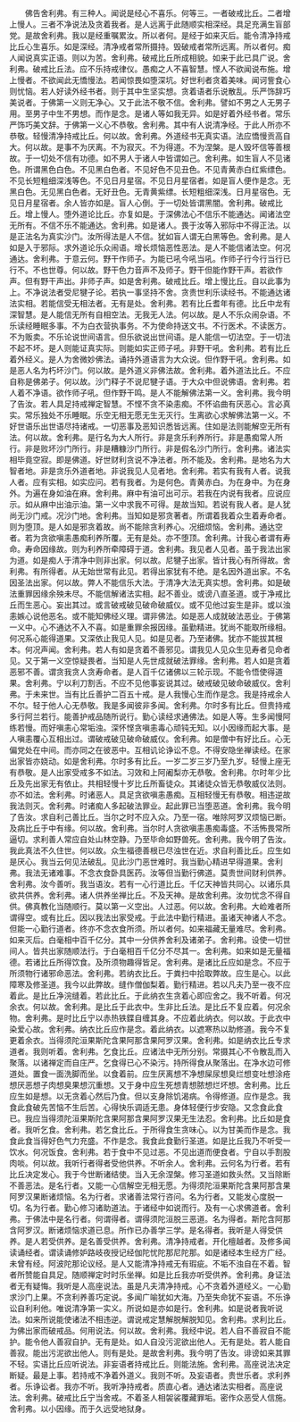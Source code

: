 <!-- { "loadSidebar": true } -->
　　佛告舍利弗。有三种人。闻说是经心不喜乐。何等三。一者破戒比丘。二者增上慢人。三者不净说法及贪着我者。是人远离于此随顺实相深经。具足充满生盲部党。是故舍利弗。我以是经重嘱累汝。所以者何。是经于如来灭后。能令清净持戒比丘心生喜乐。如是深经。清净戒者常所摄持。毁破戒者常所远离。所以者何。痴人闻说真实正语。则以为苦。舍利弗。破戒比丘所成相貌。如来于此已具广说。舍利弗。破戒比丘法。应不乐持戒律仪。愚痴之人不喜智慧。悭人不欲闻说布施。增上慢者。不欲闻此无憍慢法。若闻惊畏如堕深坑。好世利者贪着美味。闻诃訾食心则忧恼。若人好读外经书者。则于其中生坚实想。贪着语者乐说散乱。乐严饰辞巧美说者。于佛第一义则无净心。又于此法不敬不信。舍利弗。譬如不男之人无男子用。至男子中生不男想。而作是念。是诸人等如我无异。如是好着外经书者。常乐严饰巧美文辞。于佛第一义心不恭敬。舍利弗。其中有人说清净经。于此人所亦不恭敬。轻慢清净持戒比丘。何以故。舍利弗。外道经书无真实语。法应憍慢贡高自大。何以故。是事不为厌离。不为寂灭。不为得道。不为涅槃。是人毁坏信等善根故。于一切处不信有功德。如不男人于诸人中皆谓如己。舍利弗。如生盲人不见诸色。所谓黑色白色。不见黑白色者。不见好色不见丑色。不见青黄赤白红紫缥色。不见长短粗细深浅等色。不见日月星宿。不见日月星宿者。如是盲人便作是念。无黑白色。无见黑白色者。无好丑色。无青黄紫缥。长短粗细深浅。日月星宿色。无见日月星宿者。余人皆亦如是。盲人心倒。于一切处皆谓黑闇。舍利弗。破戒比丘。增上慢人。堕外道论比丘。亦复如是。于深佛法心不信乐不能通达。闻诸法空无所有。不信不乐不能通达。舍利弗。如是诸人。畏于汝等入邪际中不得正法。以是正法名为真实沙门。汝所得法是人不信。犹如盲人谓无白黑等色。舍利弗。是人如是入于邪际。求外道论乐众闹语。增长烦恼恶性恶法。是人不能信诸法空。何况通达。舍利弗。于意云何。野干作师子。为能已吼今吼当吼。作师子行今行当行已行不。不也世尊。何以故。野干色力音声不及师子。野干但能作野干声。若欲作声。但有野干声出。非师子声。如是舍利弗。破戒比丘。增上慢比丘。自以此事为上。不净说法者受尼犍子论。若执一事坚持不舍。贪贵世利乐读经书。不能通达诸法实相。若能信受无相法者。无有是处。舍利弗。若有比丘耆年有德。比丘中龙有深智慧。是人能信无所有自相空法。无我无人法。何以故。是人不乐众闹杂语。不乐读经睡眠多事。不为白衣营执事务。不为使命持送文书。不行医术。不读医方。不为贩卖。不乐论说世间语言。但乐欲说出世间语。是人能信一切法空。于一切法不起不坏。是人则能证真实际。则能如实正师子吼。非野干吼。舍利弗。若有比丘着外经义。是人为舍微妙佛法。诵持外道语言为大众说。但作野干吼。舍利弗。如是恶人名为朽坏沙门。何以故。是外道义非佛法故。舍利弗。着外道法比丘。不应自称是佛弟子。何以故。沙门释子不说尼犍子语。于大众中但说佛语。舍利弗。若人着不净语。欲作师子吼。但作野干鸣。是人不能解佛法第一义。舍利弗。我今明了告汝。若人具足持戒禅定智慧。不悭不贪不染恚痴。不怀谄曲有厌恶心。言必真实。常乐独处不乐睡眠。乐空无相无愿无生无灭行。生离欲心求解佛法第一义。不好世语乐出世语尽持诸戒。一切恶事及恶知识悉皆远离。住如是法则能解空无所有法。何以故。舍利弗。是行名为大人所行。非是贪乐利养所行。非是愚痴常人所行。非是败坏沙门所行。非是糟糠沙门所行。非是假名沙门所行。舍利弗。诸法实相毕竟空寂。即是佛道。好世财利贪说不净法者。所不能及。舍利弗。是地名为大智者地。非是贪乐外道者地。非说我见人见者地。舍利弗。若实有我有人者。说我人者。应有实相。如实应问。若有我者。为是何色。青黄赤白。为在身中。为在身外。为遍在身如油在麻。舍利弗。麻中有油可出可示。若我在内说有我者。应说应示。如从麻中出油示油。第一义中求我不可得。是故当知。若说有我人者。是人犹尚无沙门戒。况沙门地。舍利弗。当知如是邪贪著者。所谓着我着众生着寿命者。则为堕顶。是人如是邪贪着故。尚不能除贪利养心。况细烦恼。舍利弗。通达空者。若为贪欲嗔恚愚痴利养所覆。无有是处。亦不堕顶。舍利弗。计我心者谓有寿命。寿命因缘故。则为利养所牵障碍于道。舍利弗。我见者人见者。虽于我法出家为道。如是痴人于清净中则非出家。何以故。尼犍子出家。皆计我心有所得故。舍利弗。有所得者。从无始世常有此见。若得出家犹有不绝。是名因外道出家。不名因圣法出家。何以故。弊人不能信乐大法。于清净大法无真实想。舍利弗。如是破法重罪因缘余殃未尽。不能信解诸法实相。起不善业。或谤八直圣道。或于净戒比丘而生恶心。妄出其过。或言破戒破见破命破威仪。或不见他过妄生是非。或以浊恚嫉心说他恶名。或不能知佛经义理。谓非佛法。如是恶人成就破法恶业。于佛第一义中。心不通达不入不喜。如是重罪余报因缘。虽勤精进。犹尚不能取所缘相。何况系心能得道果。又深依止我见人见。如是见者。乃至诸佛。犹亦不能拔其根本。何况声闻。舍利弗。若人有如是贪着不善邪见。谓我见人见众生见寿者见命者见。又于第一义空惊疑畏者。当知是人先世成就破法罪缘。舍利弗。若人如是贪着恶邪不善。谓贪我贪人贪寿命者。是人百千亿诸佛以三轮示现。不能令悟使得道果。舍利弗。宁以利刀割舌。不应不见他事妄说其过。破戒破见破命破威仪。舍利弗。于未来世。当有比丘善护二百五十戒。是人我慢心生而作是念。我是持戒余人不尔。轻于他人心无恭敬。我是多闻彼非多闻。舍利弗。尔时多有比丘。但贵持戒多行阿兰若行。能善护戒品随所说行。勤心读经求通佛法。如是人等。生多闻慢阿练若慢。而好嗔恚心常垢浊。深怀悭贪嗔恚毒心顽钝无知。以小因缘而起大事。是人嗔恚覆心互相出过。谓破戒破见破命破威仪。舍利弗。如是僧中有好比丘。心无偏党处在中间。而亦同之在彼恶中。互相讥论诤讼不息。不得安隐坐禅读经。在家出家皆亦娆动。如是舍利弗。尔时多有比丘。一岁二岁三岁乃至九岁。轻慢上座无有恭敬。是人出家受戒多不如法。习效和上阿阇梨亦无恭敬。舍利弗。尔时年少比丘及先出家无有依止。共相轻慢十岁比丘所畜徒众。其诸徒众皆无恭敬威仪法则。亦不如法。舍利弗。时诸恶人。具足贪欲嗔恚愚痴。互相轻慢无有恭敬。相违逆故我法则灭。舍利弗。时诸痴人多起破法罪业。起此罪已当堕恶道。舍利弗。我今明了告汝。求自利己善比丘。当尔之时不应入众。乃至一宿。唯除阿罗汉烦恼已断。及病比丘于中有缘。何以故。舍利弗。当尔时人贪欲嗔恚愚痴毒盛。不活怖畏常所逼切。求利善人常应自处山林空静。乃至毕命如野兽死。舍利弗。我今明了告汝。我此真法不久住世。何以故。众生福德善根已尽浊世在近。求自利善比丘。应生如是厌心。我当云何见法破乱。见此沙门恶世难时。我当勤心精进早得道果。舍利弗。我法无诸难事。不念衣食卧具医药。汝等但当勤行佛道。莫贵世间财利供养。舍利弗。汝今善听。我当语汝。若有一心行道比丘。千亿天神皆共同心。以诸乐具欲共供养。舍利弗。诸人供养坐禅比丘。不及天神。是故舍利弗。汝勿忧念不得自供。佛真教化当随顺行。莫以第一义空出。人过恶。何以故。舍利弗。大崄难者所谓得空。或有比丘。因以我法出家受戒。于此法中勤行精进。虽诸天神诸人不念。但能一心勤行道者。终亦不念衣食所须。所以者何。如来福藏无量难尽。舍利弗。如来灭后。白毫相中百千亿分。其中一分供养舍利及诸弟子。舍利弗。设使一切世间人。皆共出家随顺法行。于白毫相百千亿分不尽其一。舍利弗。如来如是无量福德。若诸比丘所得饮食。及所须物趣得皆足。舍利弗。是诸比丘应如是念。不应于所须物行诸邪命恶法。舍利弗。若纳衣比丘。于粪扫中拾取弊故。应生是心。以此障寒及修圣道。我今以此弊故。缝作僧伽梨着。勤行精进。若以凡夫乃至一夜不应着此。是比丘净浣缝着。若此比丘。于此纳衣生贪着心即应舍之。我不听着。何况余衣。何以故。舍利弗。是比丘于此衣中。生非比丘法。是比丘不复应着。何况余物。舍利弗。是时比丘宁以赤热铁鍱自缠其身。不应着此纳衣。何以故。于此衣中染爱心故。舍利弗。纳衣比丘应作是念。着此纳衣。以遮寒热以助修道。我今不复更着余衣。当得须陀洹果斯陀含果阿那含果阿罗汉果。舍利弗。如是纳衣比丘专求道者。我则听着。舍利弗。乞食比丘。应诸法中无所分别。常摄其心不令散乱而入聚落。以诸禅定而自庄严。乞食得已心不染污。持所得食从聚落出。在净水边可修道处。置食一面洗脚而坐。以食着前。应生厌离想不净想屎尿想臭烂想变吐想涂疮想厌恶想子肉想臭果想沉重想。又于身中应生死想青想脓想烂坏想。舍利弗。比丘应生如是想。以无贪着心然后乃食。但以支身除饥渴病。令得修道。应作是念。我食此食破先苦恼不生后苦。心得快乐调适无患。身体轻便行步安隐。又念食此食已。我应当得须陀洹果斯陀含果阿那含果阿罗汉果无生法忍。舍利弗。比丘如是食者。我听乞食。舍利弗。若乞食比丘。于所得食生贪味心。以为甘美而作是念。我食此食当得好色气力充盛。不作是念。我食此食勤行圣道。如是比丘我乃不听受一饮水。何况饭食。舍利弗。若于食中不见过恶。不见出道而便食者。宁自以手割股肉啖。何以故。我听行者得者受他供养。不听余人。舍利弗。云何名为行者。若有比丘决定发心。我于今世断诸结使。当入无余涅槃。修习圣道如救头然。又当除断不善恶法。是名行者。又能一心信解空无相无愿。为得须陀洹果斯陀含果阿那含果阿罗汉果断诸烦恼。名为行者。求诸善法常行咨问。名为行者。又能发心度脱一切。名为行者。勤心修习诸助道法。于诸经中如说而行。及有一心求佛道者。舍利弗。于佛法中是名行者。何谓得者。谓得须陀洹脱三恶道。名为得者。斯陀含阿那含阿罗汉。断诸烦恼求道已息。所作已办善学三学。是名得者。我听是人得受供养。是人若受供养。是名善受供养。舍利弗。清净持戒者。开化檀越者。及修多闻读诵经者。谓读诵修妒路岐夜授记经伽陀忧陀那尼陀那。如是诸经本生经方广经。未曾有经。阿波陀那论议经。是人又能清净持戒无有瑕疵。不垢不浊自在不着。智者所赞能自具足。随顺禅定时时乐坐禅。如是比丘我亦听受供养。舍利弗。身证法者无有疑悔。我听是人高座说法。虽是凡夫清净持戒。心不贪着外道经义。一心勤求沙门上果。不贪利养善巧定说。多闻广喻犹如大海。乃至失命犹不妄语。不乐诤讼自利利他。唯说清净第一实义。所说如是亦如是行。舍利弗。如是说者我听说法。如来所说能使诸法不相违逆。谓说戒定慧解脱解脱知见。舍利弗。求利比丘。为佛出家而破戒品。何用说法。何以故。舍利弗。我经中说。若人自不善寂自不能护。能令他人善寂自护。无有是处。如人自没污泥欲出他人。无有是处。若人能自善寂。能出污泥欲出他人。则有是处。是故舍利弗。我今明了告汝。诽谤如来其罪不轻。实语比丘应听说法。非妄语者持戒比丘。则能法施。舍利弗。高座说法决定断疑。最是上事。若持戒不净着外道义。我则不听。及妄语者。贵世乐者。求利养者。乐诤讼者。我亦不听。我听净持戒者。质直心者。通达诸法实相者。高座说法。舍利弗。破戒比丘宁当舍戒。不着圣人相袈裟覆藏罪垢。密作众恶受人信施。舍利弗。以小因缘。而于久远受地狱身。
